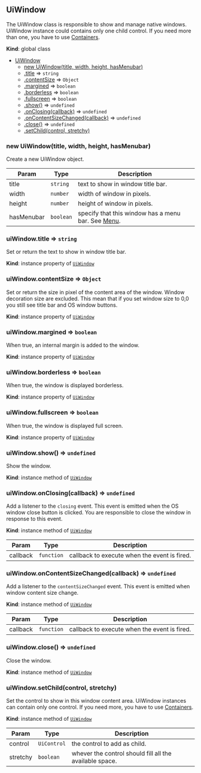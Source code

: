 <a name="UiWindow"></a>

## UiWindow
The UiWindow class is responsible to show and manage native windows.
UiWindow instance could contains only one child control. If you need
more than one, you have to use [Containers](containers.md).

**Kind**: global class  

* [UiWindow](#UiWindow)
    * [new UiWindow(title, width, height, hasMenubar)](#new_UiWindow_new)
    * [.title](#UiWindow+title) ⇒ <code>string</code>
    * [.contentSize](#UiWindow+contentSize) ⇒ <code>Object</code>
    * [.margined](#UiWindow+margined) ⇒ <code>boolean</code>
    * [.borderless](#UiWindow+borderless) ⇒ <code>boolean</code>
    * [.fullscreen](#UiWindow+fullscreen) ⇒ <code>boolean</code>
    * [.show()](#UiWindow+show) ⇒ <code>undefined</code>
    * [.onClosing(callback)](#UiWindow+onClosing) ⇒ <code>undefined</code>
    * [.onContentSizeChanged(callback)](#UiWindow+onContentSizeChanged) ⇒ <code>undefined</code>
    * [.close()](#UiWindow+close) ⇒ <code>undefined</code>
    * [.setChild(control, stretchy)](#UiWindow+setChild)

<a name="new_UiWindow_new"></a>

### new UiWindow(title, width, height, hasMenubar)
Create a new UiWindow object.


| Param | Type | Description |
| --- | --- | --- |
| title | <code>string</code> | text to show in window title bar. |
| width | <code>number</code> | width of window in pixels. |
| height | <code>number</code> | height of window in pixels. |
| hasMenubar | <code>boolean</code> | specify that this window has a menu bar. See [Menu](#menubar). |

<a name="UiWindow+title"></a>

### uiWindow.title ⇒ <code>string</code>
Set or return the text to show in window title bar.

**Kind**: instance property of [<code>UiWindow</code>](#UiWindow)  
<a name="UiWindow+contentSize"></a>

### uiWindow.contentSize ⇒ <code>Object</code>
Set or return the size in pixel of the content area of the window.
Window decoration size are excluded. This mean that if you set window
size to 0,0 you still see title bar and OS window buttons.

**Kind**: instance property of [<code>UiWindow</code>](#UiWindow)  
<a name="UiWindow+margined"></a>

### uiWindow.margined ⇒ <code>boolean</code>
When true, an internal margin is added to the window.

**Kind**: instance property of [<code>UiWindow</code>](#UiWindow)  
<a name="UiWindow+borderless"></a>

### uiWindow.borderless ⇒ <code>boolean</code>
When true, the window is displayed borderless.

**Kind**: instance property of [<code>UiWindow</code>](#UiWindow)  
<a name="UiWindow+fullscreen"></a>

### uiWindow.fullscreen ⇒ <code>boolean</code>
When true, the window is displayed full screen.

**Kind**: instance property of [<code>UiWindow</code>](#UiWindow)  
<a name="UiWindow+show"></a>

### uiWindow.show() ⇒ <code>undefined</code>
Show the window.

**Kind**: instance method of [<code>UiWindow</code>](#UiWindow)  
<a name="UiWindow+onClosing"></a>

### uiWindow.onClosing(callback) ⇒ <code>undefined</code>
Add a listener to the `closing` event. This event is emitted when the OS window close
button is clicked. You are responsible to close the window in response to this event.

**Kind**: instance method of [<code>UiWindow</code>](#UiWindow)  

| Param | Type | Description |
| --- | --- | --- |
| callback | <code>function</code> | callback to execute when the event is fired. |

<a name="UiWindow+onContentSizeChanged"></a>

### uiWindow.onContentSizeChanged(callback) ⇒ <code>undefined</code>
Add a listener to the `contentSizeChanged` event. This event is emitted when window
content size change.

**Kind**: instance method of [<code>UiWindow</code>](#UiWindow)  

| Param | Type | Description |
| --- | --- | --- |
| callback | <code>function</code> | callback to execute when the event is fired. |

<a name="UiWindow+close"></a>

### uiWindow.close() ⇒ <code>undefined</code>
Close the window.

**Kind**: instance method of [<code>UiWindow</code>](#UiWindow)  
<a name="UiWindow+setChild"></a>

### uiWindow.setChild(control, stretchy)
Set the control to show in this window content area.
UiWindow instances can contain only one control. If you need
more, you have to use [Containers](containers.md).

**Kind**: instance method of [<code>UiWindow</code>](#UiWindow)  

| Param | Type | Description |
| --- | --- | --- |
| control | <code>UiControl</code> | the control to add as child. |
| stretchy | <code>boolean</code> | whever the control should fill all the available space. |

